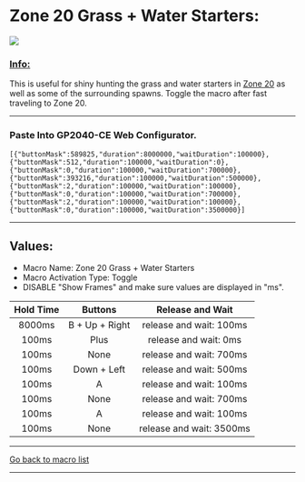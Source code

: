 # Zone 20 Grass + Water Starters:

<img src="/Macro-Images/Zone_20_Grass_Water_Starters.gif" />

### <ins>Info:</ins>
This is useful for shiny hunting the grass and water starters in [Zone 20](https://www.serebii.net/pokearth/lumiosecity/wildzone20.shtml) as well as some of the surrounding spawns. Toggle the macro after fast traveling to Zone 20.

----

### Paste Into GP2040-CE Web Configurator.
```
[{"buttonMask":589825,"duration":8000000,"waitDuration":100000},{"buttonMask":512,"duration":100000,"waitDuration":0},{"buttonMask":0,"duration":100000,"waitDuration":700000},{"buttonMask":393216,"duration":100000,"waitDuration":500000},{"buttonMask":2,"duration":100000,"waitDuration":100000},{"buttonMask":0,"duration":100000,"waitDuration":700000},{"buttonMask":2,"duration":100000,"waitDuration":100000},{"buttonMask":0,"duration":100000,"waitDuration":3500000}]
```

----

## Values:

* Macro Name: Zone 20 Grass + Water Starters
* Macro Activation Type: Toggle
* DISABLE "Show Frames" and make sure values are displayed in "ms".

| Hold Time | Buttons | Release and Wait |
| :---: | :---: | :---: |
| 8000ms | B + Up + Right | release and wait: 100ms  |
| 100ms  | Plus           | release and wait: 0ms    |
| 100ms  | None           | release and wait: 700ms  |
| 100ms  | Down + Left    | release and wait: 500ms  |
| 100ms  | A              | release and wait: 100ms  |
| 100ms  | None           | release and wait: 700ms  |
| 100ms  | A              | release and wait: 100ms  |
| 100ms  | None           | release and wait: 3500ms |

----

[Go back to macro list](https://github.com/OngoGablogian/Legends_Z-A_Macros/tree/main?tab=readme-ov-file#included-macros)

----
